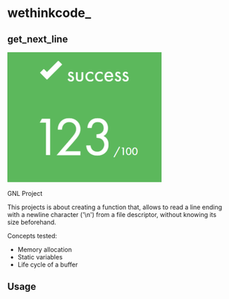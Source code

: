 # wethinkcode_

## get_next_line

<img src="resources/get_next_line-finalmark.png" width="350" />

GNL Project

This projects is about creating a function that, allows to read a line ending with a newline character ('\n') 
from a file descriptor, without knowing its size beforehand. 

Concepts tested:
- Memory allocation
- Static variables
- Life cycle of a buffer

## Usage

